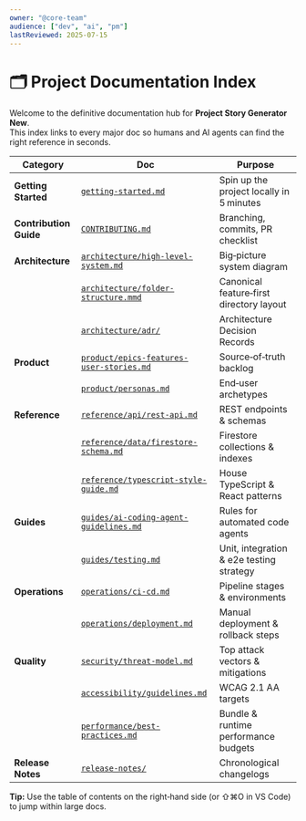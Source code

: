 ```yaml
---
owner: "@core-team"
audience: ["dev", "ai", "pm"]
lastReviewed: 2025-07-15
---
```


# 🗂️ Project Documentation Index

Welcome to the definitive documentation hub for **Project Story Generator New**.  
This index links to every major doc so humans and AI agents can find the right reference in seconds.

| Category | Doc | Purpose |
|----------|-----|---------|
| **Getting Started** | [`getting-started.md`](getting-started.md) | Spin up the project locally in 5 minutes |
| **Contribution Guide** | [`CONTRIBUTING.md`](CONTRIBUTING.md) | Branching, commits, PR checklist |
| **Architecture** | [`architecture/high-level-system.md`](architecture/high-level-system.md) | Big‑picture system diagram |
| | [`architecture/folder-structure.mmd`](architecture/folder-structure.mmd) | Canonical feature‑first directory layout |
| | [`architecture/adr/`](architecture/adr/) | Architecture Decision Records |
| **Product** | [`product/epics-features-user-stories.md`](product/epics-features-user-stories.md) | Source‑of‑truth backlog |
| | [`product/personas.md`](product/personas.md) | End‑user archetypes |
| **Reference** | [`reference/api/rest-api.md`](reference/api/rest-api.md) | REST endpoints & schemas |
| | [`reference/data/firestore-schema.md`](reference/data/firestore-schema.md) | Firestore collections & indexes |
| | [`reference/typescript-style-guide.md`](reference/typescript-style-guide.md) | House TypeScript & React patterns |
| **Guides** | [`guides/ai-coding-agent-guidelines.md`](guides/ai-coding-agent-guidelines.md) | Rules for automated code agents |
| | [`guides/testing.md`](guides/testing.md) | Unit, integration & e2e testing strategy |
| **Operations** | [`operations/ci-cd.md`](operations/ci-cd.md) | Pipeline stages & environments |
| | [`operations/deployment.md`](operations/deployment.md) | Manual deployment & rollback steps |
| **Quality** | [`security/threat-model.md`](security/threat-model.md) | Top attack vectors & mitigations |
| | [`accessibility/guidelines.md`](accessibility/guidelines.md) | WCAG 2.1 AA targets |
| | [`performance/best-practices.md`](performance/best-practices.md) | Bundle & runtime performance budgets |
| **Release Notes** | [`release-notes/`](release-notes/) | Chronological changelogs |

**Tip:** Use the table of contents on the right‑hand side (or ⇧⌘O in VS Code) to jump within large docs.
